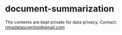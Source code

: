 # document-summarization
The contents are kept private for data privacy. Contact: rimadatascientist@gmail.com
